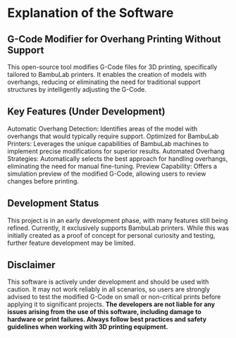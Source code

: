 # Explanation of the Software
## G-Code Modifier for Overhang Printing Without Support

This open-source tool modifies G-Code files for 3D printing, specifically tailored to BambuLab printers. It enables the creation of models with overhangs, reducing or eliminating the need for traditional support structures by intelligently adjusting the G-Code.

## Key Features (Under Development)
Automatic Overhang Detection: Identifies areas of the model with overhangs that would typically require support.
Optimized for BambuLab Printers: Leverages the unique capabilities of BambuLab machines to implement precise modifications for superior results.
Automated Overhang Strategies: Automatically selects the best approach for handling overhangs, eliminating the need for manual fine-tuning.
Preview Capability: Offers a simulation preview of the modified G-Code, allowing users to review changes before printing.
## Development Status
This project is in an early development phase, with many features still being refined. Currently, it exclusively supports BambuLab printers. While this was initially created as a proof of concept for personal curiosity and testing, further feature development may be limited.

## Disclaimer
This software is actively under development and should be used with caution. It may not work reliably in all scenarios, so users are strongly advised to test the modified G-Code on small or non-critical prints before applying it to significant projects.
**The developers are not liable for any issues arising from the use of this software, including damage to hardware or print failures. Always follow best practices and safety guidelines when working with 3D printing equipment.**
